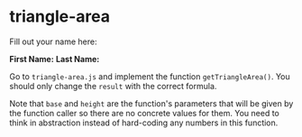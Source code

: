 # triangle-area

Fill out your name here:

**First Name:**
**Last Name:** 

Go to `triangle-area.js` and implement the function `getTriangleArea()`. You should only change the `result` with the correct formula.

Note that `base` and `height` are the function's parameters that will be given by the function caller so there are no concrete values for them. You need to think in abstraction instead of hard-coding any numbers in this function. 

